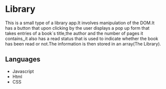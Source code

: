 # Library

This is a  small type of a  library app.It involves manipulation of the DOM.It has a button that upon clicking by the user displays a pop up form that takes entries of a book`s title,the author and the number of pages it contains,,it also has a read status that is used to indicate whether the book has been read or not.The information is then stored in an  array(The Library).

## Languages

- Javascript
- Html
- CSS

